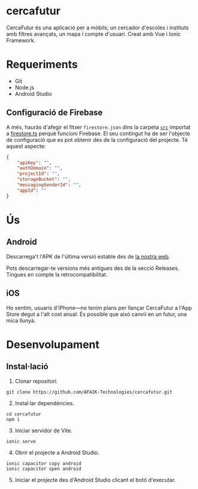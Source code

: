 # cercafutur
CercaFutur és una aplicació per a mòbils; un cercador d'escoles i instituts amb filtres avançats, un mapa i compte 
d'usuari. Creat amb Vue i Ionic Framework.

# Requeriments
- Git
- Node.js
- Android Studio

## Configuració de Firebase

A més, hauràs d'afegir el fitxer `firestore.json` dins la carpeta [`src`](src) importat a
[firestore.ts](src/firestore.ts) perquè funcioni Firebase. El seu contingut ha de ser l'objecte de configuració que 
es pot obtenir des de la configuració del projecte. Té aquest aspecte:
```json
{
	"apiKey": "",
	"authDomain": "",
	"projectId": "",
	"storageBucket": "",
	"messagingSenderId": "",
	"appId": ""
}
```

# Ús
## Android
Descarrega't l'APK de l'última versió estable des de [la nostra web]([url](https://sites.google.com/insernestlluch.cat/afaik/distribuci%C3%B3-app/descarregat-lapp)).

Pots descarregar-te versions més antigues des de la secció Releases. Tingues en compte la retrocompatibilitat.

## iOS
Ho sentim, usuaris d'iPhone&mdash;no tenim plans per llançar CercaFutur a l'App Store degut a l'alt cost anual. És possible que això canviï en un futur, una mica llunyà.

# Desenvolupament
## Instal·lació
1. Clonar repositori.
```shell
git clone https://github.com/AFAIK-Technologies/cercafutur.git
```
2. Instal·lar dependències.
```shell
cd cercafutur
npm i
```
3. Iniciar servidor de Vite.
```shell
ionic serve
```
4. Obrir el projecte a Android Studio.
```shell
ionic capacitor copy android
ionic capacitor open android
```
5. Iniciar el projecte des d'Android Studio clicant el botó d'executar.
